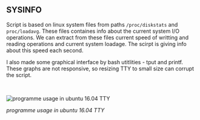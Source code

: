 <h2>SYSINFO</h2>

Script is based on linux system files from paths ```/proc/diskstats``` and ```proc/loadavg```. These files containes info about the current system I/O operations. We can extract from these files current speed of writting and reading operations and current system loadage. The scirpt is giving info about this speed each second.

I also made some graphical interface by bash utitlities - tput and printf. These graphs are not responsive, so resizing TTY to small size can corrupt the script.

<br>

![programme usage in ubuntu 16.04 TTY](https://preview.ibb.co/cjeWvd/sysinfo.png)

<i>programme usage in ubuntu 16.04 TTY</i>
